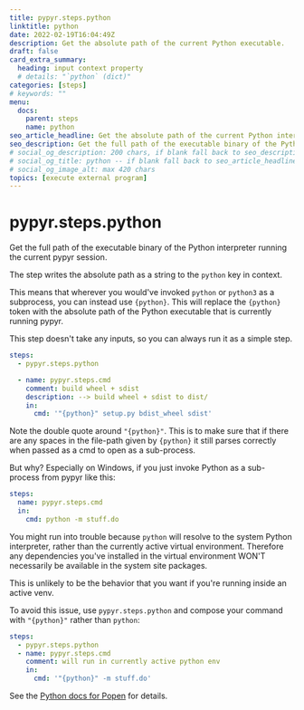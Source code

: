 ```yaml
---
title: pypyr.steps.python
linktitle: python
date: 2022-02-19T16:04:49Z
description: Get the absolute path of the current Python executable.
draft: false
card_extra_summary:
  heading: input context property
  # details: "`python` (dict)"
categories: [steps]
# keywords: ""
menu:
  docs:
    parent: steps
    name: python
seo_article_headline: Get the absolute path of the current Python interpreter.
seo_description: Get the full path of the executable binary of the Python interpreter running the current pypyr session.
# social_og_description: 200 chars, if blank fall back to seo_description then description
# social_og_title: python -- if blank fall back to seo_article_headline > .Title. Max 70 chars
# social_og_image_alt: max 420 chars
topics: [execute external program]
---
```

# pypyr.steps.python
Get the full path of the executable binary of the Python interpreter running the
current pypyr session.

The step writes the absolute path as a string to the `python` key in context.

This means that wherever you would've invoked `python` or `python3` as a
subprocess, you can instead use `{python}`. This will replace the `{python}`
token with the absolute path of the Python executable that is currently running
pypyr.

This step doesn't take any inputs, so you can always run it as a simple step.

```yaml
steps:
  - pypyr.steps.python

  - name: pypyr.steps.cmd
    comment: build wheel + sdist 
    description: --> build wheel + sdist to dist/
    in:
      cmd: '"{python}" setup.py bdist_wheel sdist'  
```

Note the double quote around `"{python}"`. This is to make sure that if there
are any spaces in the file-path given by `{python}` it still parses correctly
when passed as a cmd to open as a sub-process.

But why? Especially on Windows, if you just invoke Python as a sub-process from
pypyr like this:

```yaml
steps:
  name: pypyr.steps.cmd
  in:
    cmd: python -m stuff.do
```

You might run into trouble because `python` will resolve to the system Python
interpreter, rather than the currently active virtual environment. Therefore
any dependencies you've installed in the virtual environment WON'T necessarily
be available in the system site packages.

This is unlikely to be the behavior that you want if you're running inside an
active venv.

To avoid this issue, use `pypyr.steps.python` and compose your command with
`"{python}"` rather than `python`:

```yaml
steps:
  - pypyr.steps.python
  - name: pypyr.steps.cmd
    comment: will run in currently active python env
    in:
      cmd: '"{python}" -m stuff.do'  
```

See the [Python docs for
Popen](https://docs.python.org/3/library/subprocess.html#popen-constructor) for
details.